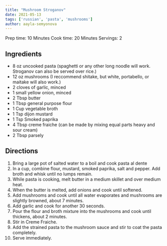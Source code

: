 ```yaml
---
title: "Mushroom Stroganov"
date: 2021-05-13
tags: ['russian', 'pasta', 'mushrooms']
author: aayla-semyonova
---
```


Prep time: 10 Minutes
Cook time: 20 Minutes
Servings: 2

## Ingredients

- 8 oz uncooked pasta (spaghetti or any other long noodle will work. Stroganov can also be served over rice.)
- 12 oz mushrooms (I reccommend shitake, but white, portabello, or maitake will also work.)
- 2 cloves of garlic, minced
- 1 small yellow onion, minced
- 2 Tbsp butter
- 1 Tbsp general purpose flour
- 1 Cup vegetable broth
- 1 Tsp dijon mustard
- 1 Tsp Smoked paprika
- 4 Tbsp creme fraiche (can be made by mixing equal parts heavy and sour cream)
- 2 Tbsp parsely

## Directions

1. Bring a large pot of salted water to a boil and cook pasta al dente
2. In a cup, combine flour, mustard, smoked paprika, salt and pepper. Add broth and whisk until no lumps remain.
3. While pasta is cooking, melt butter in a medium skillet and over medium heat.
4. When the butter is melted, add onions and cook until softened.
5. Add mushrooms and cook until all water evaporates and mushrooms are slightly browned, about 7 minutes.
6. Add garlic and cook for another 30 seconds.
7. Pour the flour and broth mixture into the mushrooms and cook until thickens, about 2 minutes.
8. Stir in Creme Fraiche.
9. Add the strained pasta to the mushroom sauce and stir to coat the pasta completely.
10. Serve immediately.
